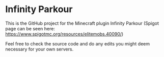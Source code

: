 # Infinity Parkour

This is the GitHub project for the Minecraft plugin Infinity Parkour (Spigot page can be seen here: https://www.spigotmc.org/resources/elitemobs.40090/)

Feel free to check the source code and do any edits you might deem necessary for your own servers.